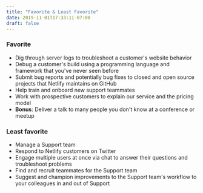 ```yaml
---
title: "Favorite & Least Favorite"
date: 2019-11-01T17:33:11-07:00
draft: false
---
```


### Favorite
- Dig through server logs to troubleshoot a customer's website behavior
- Debug a customer's build using a programming language and framework that you've never seen before
- Submit bug reports and potentially bug fixes to closed and open source projects that Netlify maintains on GitHub
- Help train and onboard new support teammates
- Work with prospective customers to explain our service and the pricing model
- **Bonus**: Deliver a talk to many people you don't know at a conference or meetup

### Least favorite
- Manage a Support team
- Respond to Netlify customers on Twitter
- Engage multiple users at once via chat to answer their questions and troubleshoot problems
- Find and recruit teammates for the Support team
- Suggest and champion improvements to the Support team's workflow to your colleagues in and out of Support
